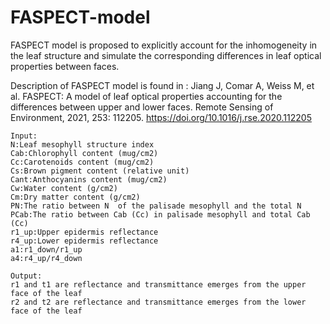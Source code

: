 # FASPECT-model
FASPECT model is proposed to explicitly account for the inhomogeneity in the leaf structure and simulate the corresponding differences in leaf optical properties between faces.

Description of FASPECT model is found in : Jiang J, Comar A, Weiss M, et al. FASPECT: A model of leaf optical properties accounting for the differences between upper and lower faces. Remote Sensing of Environment, 2021, 253: 112205. https://doi.org/10.1016/j.rse.2020.112205


```
Input:
N:Leaf mesophyll structure index                          
Cab:Chlorophyll content (mug/cm2) 	                   
Cc:Carotenoids content (mug/cm2)
Cs:Brown pigment content (relative unit)               
Cant:Anthocyanins content (mug/cm2)
Cw:Water content (g/cm2) 			               
Cm:Dry matter content (g/cm2)	                        
PN:The ratio between N  of the palisade mesophyll and the total N 
PCab:The ratio between Cab (Cc) in palisade mesophyll and total Cab (Cc)
r1_up:Upper epidermis reflectance
r4_up:Lower epidermis reflectance
a1:r1_down/r1_up
a4:r4_up/r4_down
```
```
Output:
r1 and t1 are reflectance and transmittance emerges from the upper face of the leaf
r2 and t2 are reflectance and transmittance emerges from the lower face of the leaf
